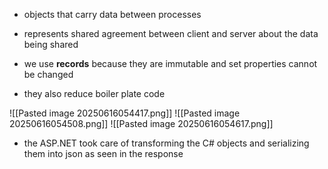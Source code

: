- objects that carry data between processes
- represents shared agreement between client and server about the data being shared

- we use **records** because they are immutable and set properties cannot be changed
- they also reduce boiler plate code

![[Pasted image 20250616054417.png]]
![[Pasted image 20250616054508.png]]
![[Pasted image 20250616054617.png]]
- the ASP.NET took care of transforming the C# objects and serializing them into json as seen in the response



